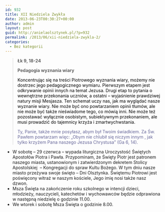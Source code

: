 ```yaml
---
id: 932
title: XII Niedziela Zwykła
date: 2013-06-23T00:30:27+00:00
author: admin
layout: post
guid: http://anielaolsztynek.pl/?p=932
permalink: /2013/06/xii-niedziela-zwykla-2/
categories:
  - Bez kategorii
---
```

> **Łk 9, 18-24**
> 
> **Pedagogia wyznania wiary**
> 
> <span style="color: #000000;">Koncentrując się na treści Piotrowego wyznania wiary, możemy nie dostrzec jego pedagogicznego wymiaru. Pierwszym etapem jest odkrywanie opinii innych na temat Jezusa. Drugi etap to pytania o wewnętrzne przekonania uczniów, a ostatni &#8211; wyjaśnienie prawdziwej natury misji Mesjasza. Ten schemat uczy nas, jak ma wyglądać nasze wyznanie wiary. Nie może być ono powtarzaniem opinii tłumów, ale nie może być także nieświadome tego, co mówią inni. Nie może też pozostawać wyłącznie osobistym, subiektywnym przekonaniem, ale musi prowadzić do tajemnicy krzyża i zmartwychwstania.</span>
> 
> <span style="color: #666699;">Ty, Panie, także mnie posyłasz, abym był Twoim świadkiem. Za Św. Pawłem powtarzam więc: &#8222;Obym nie chlubił się niczym innym , jak tylko krzyżem Pana naszego Jezusa Chrystusa&#8221; (Ga 6, 14).</span>

  * W sobotę &#8211; 29 czerwca &#8211; wypada liturgiczna Uroczystość Świętych Apostołów Piotra i Pawła. Przypominam, że Święty Piotr jest patronem naszego miasta, ustanowionym i zatwierdzonym dekretem Stolicy Apostolskiej  &#8211; Kongregacji do spraw Kultu Bożego. W tym dniu nasze miasto przeżywa swoje święto &#8211; Dni Olsztynka. Świętemu Piotrowi jest poświęcony witraż w naszym kościele, Jego imię nosi także nasz dzwon.
  * Msza Święta na zakończenie roku szkolnego w intencji dzieci, młodzieży, nauczycieli, katechetów i wychowawców będzie odprawiona w następną niedzielę o godzinie 11.00.
  * We wtorek i sobotę Msza Święta o godzinie 8.00.